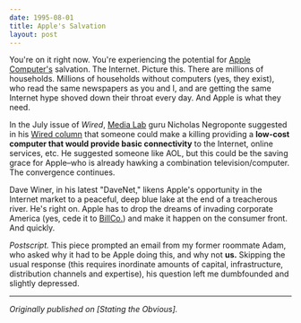 ```yaml
---
date: 1995-08-01
title: Apple's Salvation
layout: post
---
```


You're on it right now. You're experiencing the potential for [Apple Computer's](http://www.apple.com/) salvation. The Internet. Picture this. There are millions of households. Millions of households without computers (yes, they exist), who read the same newspapers as you and I, and are getting the same Internet hype shoved down their throat every day. And Apple is what they need.

In the July issue of *Wired*, [Media Lab](http://www.media.mit.edu/) guru Nicholas Negroponte suggested in his [Wired column](http://www.hotwired.com/Lib/Wired/2.07/departments/negroponte.html) that someone could make a killing providing a **low-cost computer that would provide basic connectivity** to the Internet, online services, etc. He suggested someone like AOL, but this could be the saving grace for Apple–who is already hawking a combination television/computer. The convergence continues.

Dave Winer, in his latest "DaveNet," likens Apple's opportunity in the Internet market to a peaceful, deep blue lake at the end of a treacherous river. He's right on. Apple has to drop the dreams of invading corporate America (yes, cede it to [BillCo.](http://www.microsoft.com/)) and make it happen on the consumer front. And quickly.

*Postscript.* This piece prompted an email from my former roommate Adam, who asked why it had to be Apple doing this, and why not **us.** Skipping the usual response (this requires inordinate amounts of capital, infrastructure, distribution channels and expertise), his question left me dumbfounded and slightly depressed.

---

*Originally published on [Stating the Obvious].*
